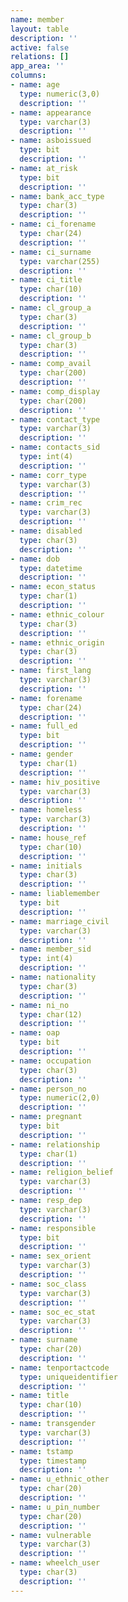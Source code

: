```yaml
---
name: member
layout: table
description: ''
active: false
relations: []
app_area: ''
columns:
- name: age
  type: numeric(3,0)
  description: ''
- name: appearance
  type: varchar(3)
  description: ''
- name: asboissued
  type: bit
  description: ''
- name: at_risk
  type: bit
  description: ''
- name: bank_acc_type
  type: char(3)
  description: ''
- name: ci_forename
  type: char(24)
  description: ''
- name: ci_surname
  type: varchar(255)
  description: ''
- name: ci_title
  type: char(10)
  description: ''
- name: cl_group_a
  type: char(3)
  description: ''
- name: cl_group_b
  type: char(3)
  description: ''
- name: comp_avail
  type: char(200)
  description: ''
- name: comp_display
  type: char(200)
  description: ''
- name: contact_type
  type: varchar(3)
  description: ''
- name: contacts_sid
  type: int(4)
  description: ''
- name: corr_type
  type: varchar(3)
  description: ''
- name: crim_rec
  type: varchar(3)
  description: ''
- name: disabled
  type: char(3)
  description: ''
- name: dob
  type: datetime
  description: ''
- name: econ_status
  type: char(1)
  description: ''
- name: ethnic_colour
  type: char(3)
  description: ''
- name: ethnic_origin
  type: char(3)
  description: ''
- name: first_lang
  type: varchar(3)
  description: ''
- name: forename
  type: char(24)
  description: ''
- name: full_ed
  type: bit
  description: ''
- name: gender
  type: char(1)
  description: ''
- name: hiv_positive
  type: varchar(3)
  description: ''
- name: homeless
  type: varchar(3)
  description: ''
- name: house_ref
  type: char(10)
  description: ''
- name: initials
  type: char(3)
  description: ''
- name: liablemember
  type: bit
  description: ''
- name: marriage_civil
  type: varchar(3)
  description: ''
- name: member_sid
  type: int(4)
  description: ''
- name: nationality
  type: char(3)
  description: ''
- name: ni_no
  type: char(12)
  description: ''
- name: oap
  type: bit
  description: ''
- name: occupation
  type: char(3)
  description: ''
- name: person_no
  type: numeric(2,0)
  description: ''
- name: pregnant
  type: bit
  description: ''
- name: relationship
  type: char(1)
  description: ''
- name: religion_belief
  type: varchar(3)
  description: ''
- name: resp_dep
  type: varchar(3)
  description: ''
- name: responsible
  type: bit
  description: ''
- name: sex_orient
  type: varchar(3)
  description: ''
- name: soc_class
  type: varchar(3)
  description: ''
- name: soc_ec_stat
  type: varchar(3)
  description: ''
- name: surname
  type: char(20)
  description: ''
- name: tenportactcode
  type: uniqueidentifier
  description: ''
- name: title
  type: char(10)
  description: ''
- name: transgender
  type: varchar(3)
  description: ''
- name: tstamp
  type: timestamp
  description: ''
- name: u_ethnic_other
  type: char(20)
  description: ''
- name: u_pin_number
  type: char(20)
  description: ''
- name: vulnerable
  type: varchar(3)
  description: ''
- name: wheelch_user
  type: char(3)
  description: ''
---
```


